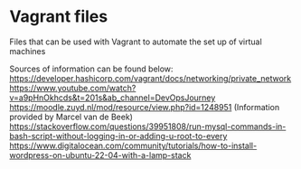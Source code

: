 # Vagrant files

Files that can be used with Vagrant to automate the set up of virtual machines

Sources of information can be found below: <br />
https://developer.hashicorp.com/vagrant/docs/networking/private_network <br />
https://www.youtube.com/watch?v=a9pHnOkhcds&t=201s&ab_channel=DevOpsJourney <br />
https://moodle.zuyd.nl/mod/resource/view.php?id=1248951 (Information provided by Marcel van de Beek)<br />
https://stackoverflow.com/questions/39951808/run-mysql-commands-in-bash-script-without-logging-in-or-adding-u-root-to-every <br />
https://www.digitalocean.com/community/tutorials/how-to-install-wordpress-on-ubuntu-22-04-with-a-lamp-stack <br />
